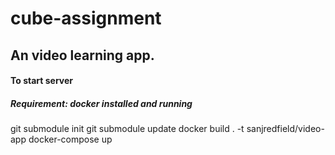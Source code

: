 cube-assignment
=======

## An video learning app.

#### To start server
##### Requirement: docker installed and running

git submodule init
git submodule update
docker build . -t sanjredfield/video-app
docker-compose up
